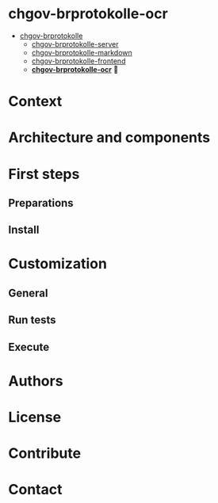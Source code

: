# chgov-brprotokolle-ocr

- [chgov-brprotokolle](https://github.com/SwissFederalArchives/chgov-brprotokolle)
  - [chgov-brprotokolle-server](https://github.com/SwissFederalArchives/chgov-brprotokolle-server)
  - [chgov-brprotokolle-markdown](https://github.com/SwissFederalArchives/chgov-brprotokolle-markdown)
  - [chgov-brprotokolle-frontend](https://github.com/SwissFederalArchives/chgov-brprotokolle-frontend)
  - **[chgov-brprotokolle-ocr](https://github.com/SwissFederalArchives/chgov-brprotokolle-ocr)** :triangular_flag_on_post:

# Context

# Architecture and components

# First steps

## Preparations

## Install

# Customization

## General

## Run tests

## Execute

# Authors

# License

# Contribute

# Contact
